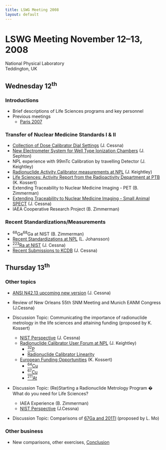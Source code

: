 ```yaml
---
title: LSWG Meeting 2008
layout: default
---
```


# LSWG Meeting November 12–13, 2008

National Physical Laboratory\
Teddington, UK

## Wednesday 12<sup>th</sup>

### Introductions

- Brief descriptions of Life Sciences programs and key personnel
- Previous meetings
  - [Paris 2007](day1/CessnaPrevMtg.pdf)

### Transfer of Nuclear Medicine Standards I & II

- [Collection of Dose Calibrator Dial Settings](day1/CessnaCalibratorSettings.pdf) (J. Cessna)
- [New Electrometer System for Well Type Ionization Chambers](day1/SephtonElectrom.pdf) (J. Sephton)
- NPL experience with 99mTc Calibration by travelling Detector (J. Keightley)
- [Radionuclide Activity Calibrator measurements at NPL](day1/Keightley_NPL_NM.pdf) (J. Keightley)
- [Life Sciences: Activity Report from the Radioactivity Department at PTB](day1/KossertPTBLifeScieces.pdf) (K. Kossert)
- Extending Traceability to Nuclear Medicine Imaging - PET (B. Zimmerman)
- [Extending Traceability to Nuclear Medicine Imaging - Small Animal SPECT](day1/CessnaSmallAnimalImagingV2.pdf) (J. Cessna)
- IAEA Cooperative Research Project (B. Zimmerman)

### Recent Standardizations/Measurements

- <sup>68</sup>Ge<sup>68</sup>Ga at NIST (B. Zimmerman)
- [Recent Standardizations at NPL](day1/LenaNucMed.pdf) (L. Johansson)
- [<sup>223</sup>Ra at NIST](day1/Cessna223RaLSWG.pdf) (J. Cessna)
- [Recent Submissions to KCDB](day1/CessnaRecentKCDB.pdf) (J. Cessna)

## Thursday 13<sup>th</sup>

### Other topics

- [ANSI N42.13 upcoming new version](day2/ANSIN42-13.pdf) (J. Cessna)

- Review of New Orleans 55th SNM Meeting and Munich EANM Congress (J.Cessna)

- Discussion Topic: Communicating the importance of radionuclide metrology in the life sciences and attaining funding (proposed by K. Kossert)

  - [NIST Perspective](day2/MetrologyFundingDiscussion.pdf) (J. Cessna)
  - [Radionuclide Calibrator User Forum at NPL](day2/KeightleyRCUFMain.pdf) (J. Keightley)
    - [<sup>32</sup>P](day2/KeightleyRCUF32P.pdf)
    - [Radionuclide Calibrator Linearity](day2/KeightleyRCUFLinearity.pdf)
  - [European Funding Opportunities](day2/Kossertfunding.pdf) (K. Kossert)
    - [<sup>64</sup>Cu](day2/ProposedProjectIRCu64.pdf)
    - [<sup>67</sup>Cu](day2/ProposedProjectIRCu67.pdf)
    - [<sup>211</sup>At](day2/ProposedprojetcIRAt-211.pdf)

- Discussion Topic: (Re)Starting a Radionuclide Metrology Program � What do you need for Life Sciences?
  - IAEA Experience (B. Zimmerman)
  - [NIST Perspective](day2/LSMetrology-NISTPerspective.pdf) (J.Cessna)

- Discussion Topic: Comparisons of [67Ga and 201Tl](day2/67Gaand01TlKCDB.pdf) (proposed by L. Mo)

### Other business

- New comparisons, other exercises,
  [Conclusion](day2/OtherBus-Concl.pdf)
